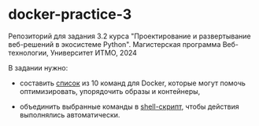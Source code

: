# docker-practice-3

Репозиторий для задания 3.2 курса "Проектирование и развертывание веб-решений в экосистеме Python". Магистерская программа Веб-технологии, Университет ИТМО, 2024

В задании нужно:

- составить [список]() из 10 команд для Docker, которые могут помочь оптимизировать, упорядочить образы и контейнеры,

- объединить выбранные команды в [shell-скрипт](), чтобы действия выполнялись автоматически.

